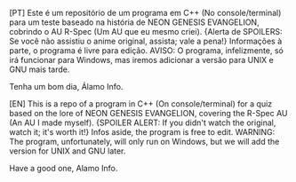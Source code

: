 [PT]
Este é um repositório de um programa em C++ (No console/terminal) para um teste baseado na história de NEON GENESIS EVANGELION, cobrindo o AU R-Spec (Um AU que eu mesmo criei).
{Alerta de SPOILERS: Se você não assistiu o anime original, assista; vale a pena!}
Informações à parte, o programa é livre para edição.
AVISO:
O programa, infelizmente, só irá funcionar para Windows, mas iremos adicionar a versão para UNIX e GNU mais tarde.

Tenha um bom dia,                                                    Álamo Info.

[EN]
This is a repo of a program in C++ (On console/terminal) for a quiz based on the lore of NEON GENESIS EVANGELION, covering the R-Spec AU (An AU I made myself).
{SPOILER ALERT: If you didn't watch the original, watch it; it's worth it!}
Infos aside, the program is free to edit.
WARNING:
The program, unfortunately, will only run on Windows, but we will add the version for UNIX and GNU later.

Have a good one,                                                     Alamo Info.
